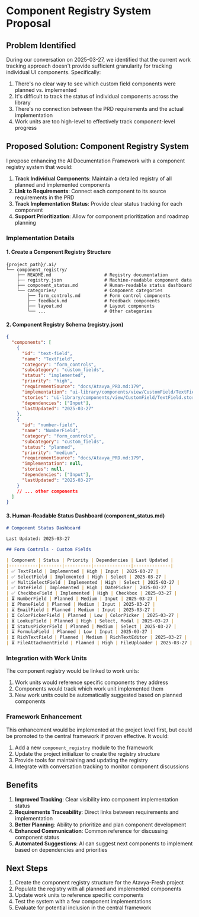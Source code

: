 # Component Registry System Proposal

## Problem Identified
During our conversation on 2025-03-27, we identified that the current work tracking approach doesn't provide sufficient granularity for tracking individual UI components. Specifically:

1. There's no clear way to see which custom field components were planned vs. implemented
2. It's difficult to track the status of individual components across the library
3. There's no connection between the PRD requirements and the actual implementation
4. Work units are too high-level to effectively track component-level progress

## Proposed Solution: Component Registry System

I propose enhancing the AI Documentation Framework with a component registry system that would:

1. **Track Individual Components**: Maintain a detailed registry of all planned and implemented components
2. **Link to Requirements**: Connect each component to its source requirements in the PRD
3. **Track Implementation Status**: Provide clear status tracking for each component
4. **Support Prioritization**: Allow for component prioritization and roadmap planning

### Implementation Details

#### 1. Create a Component Registry Structure

```
{project_path}/.ai/
└── component_registry/
    ├── README.md                    # Registry documentation
    ├── registry.json                # Machine-readable component data
    ├── component_status.md          # Human-readable status dashboard
    └── categories/                  # Component categories
        ├── form_controls.md         # Form control components
        ├── feedback.md              # Feedback components
        ├── layout.md                # Layout components
        └── ...                      # Other categories
```

#### 2. Component Registry Schema (registry.json)

```json
{
  "components": [
    {
      "id": "text-field",
      "name": "TextField",
      "category": "form_controls",
      "subcategory": "custom_fields",
      "status": "implemented",
      "priority": "high",
      "requirementSource": "docs/Atavya_PRD.md:179",
      "implementation": "ui-library/components/view/CustomField/TextField.jsx",
      "stories": "ui-library/components/view/CustomField/TextField.stories.jsx",
      "dependencies": ["Input"],
      "lastUpdated": "2025-03-27"
    },
    {
      "id": "number-field",
      "name": "NumberField",
      "category": "form_controls",
      "subcategory": "custom_fields",
      "status": "planned",
      "priority": "medium",
      "requirementSource": "docs/Atavya_PRD.md:179",
      "implementation": null,
      "stories": null,
      "dependencies": ["Input"],
      "lastUpdated": "2025-03-27"
    }
    // ... other components
  ]
}
```

#### 3. Human-Readable Status Dashboard (component_status.md)

```markdown
# Component Status Dashboard

Last Updated: 2025-03-27

## Form Controls - Custom Fields

| Component | Status | Priority | Dependencies | Last Updated |
|-----------|--------|----------|--------------|--------------|
| ✅ TextField | Implemented | High | Input | 2025-03-27 |
| ✅ SelectField | Implemented | High | Select | 2025-03-27 |
| ✅ MultiSelectField | Implemented | High | Select | 2025-03-27 |
| ✅ DateField | Implemented | High | DatePicker | 2025-03-27 |
| ✅ CheckboxField | Implemented | High | Checkbox | 2025-03-27 |
| ⏳ NumberField | Planned | Medium | Input | 2025-03-27 |
| ⏳ PhoneField | Planned | Medium | Input | 2025-03-27 |
| ⏳ EmailField | Planned | Medium | Input | 2025-03-27 |
| ⏳ ColorPickerField | Planned | Low | ColorPicker | 2025-03-27 |
| ⏳ LookupField | Planned | High | Select, Modal | 2025-03-27 |
| ⏳ StatusPickerField | Planned | Medium | Select | 2025-03-27 |
| ⏳ FormulaField | Planned | Low | Input | 2025-03-27 |
| ⏳ RichTextField | Planned | Medium | RichTextEditor | 2025-03-27 |
| ⏳ FileAttachmentField | Planned | High | FileUploader | 2025-03-27 |
```

### Integration with Work Units

The component registry would be linked to work units:

1. Work units would reference specific components they address
2. Components would track which work unit implemented them
3. New work units could be automatically suggested based on planned components

### Framework Enhancement

This enhancement would be implemented at the project level first, but could be promoted to the central framework if proven effective. It would:

1. Add a new `component_registry` module to the framework
2. Update the project initializer to create the registry structure
3. Provide tools for maintaining and updating the registry
4. Integrate with conversation tracking to monitor component discussions

## Benefits

1. **Improved Tracking**: Clear visibility into component implementation status
2. **Requirements Traceability**: Direct links between requirements and implementation
3. **Better Planning**: Ability to prioritize and plan component development
4. **Enhanced Communication**: Common reference for discussing component status
5. **Automated Suggestions**: AI can suggest next components to implement based on dependencies and priorities

## Next Steps

1. Create the component registry structure for the Atavya-Fresh project
2. Populate the registry with all planned and implemented components
3. Update work units to reference specific components
4. Test the system with a few component implementations
5. Evaluate for potential inclusion in the central framework
